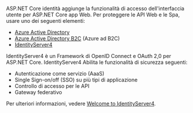 ASP.NET Core identità aggiunge la funzionalità di accesso dell'interfaccia utente per ASP.NET Core app Web. Per proteggere le API Web e le Spa, usare uno dei seguenti elementi:

* [Azure Active Directory](/azure/api-management/api-management-howto-protect-backend-with-aad)
* [Azure Active Directory B2C](/azure/active-directory-b2c/active-directory-b2c-custom-rest-api-netfw) (Azure ad B2C)
* [IdentityServer4](https://identityserver.io)

IdentityServer4 è un Framework di OpenID Connect e OAuth 2,0 per ASP.NET Core. IdentityServer4 Abilita le funzionalità di sicurezza seguenti:

* Autenticazione come servizio (AaaS)
* Single Sign-on/off (SSO) su più tipi di applicazione
* Controllo di accesso per le API
* Gateway federativo

Per ulteriori informazioni, vedere [Welcome to IdentityServer4](https://docs.identityserver.io/en/latest/index.html).
